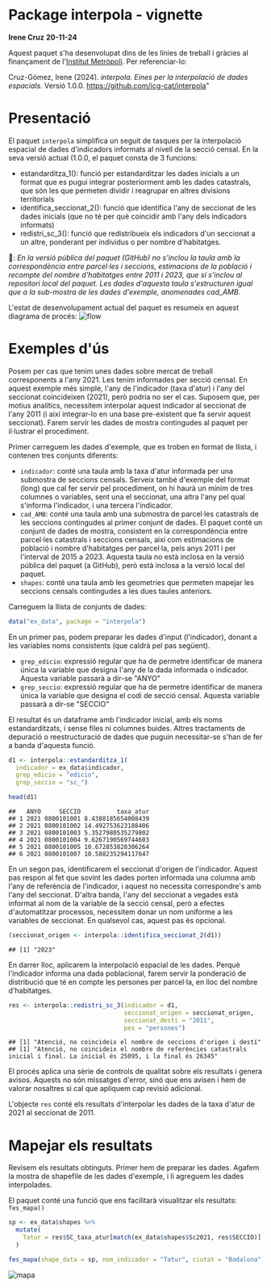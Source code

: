# Package interpola - vignette
**Irene Cruz**
**20-11-24**

Aquest paquet s'ha desenvolupat dins de les línies de treball i gràcies al finançament de l'[Institut Metròpoli](institutmetropoli.cat). Per referenciar-lo:

Cruz-Gómez, Irene (2024). *interpola. Eines per la interpolació de dades espacials*. Versió 1.0.0. https://github.com/icg-cat/interpola"

# Presentació

El paquet `interpola` simplifica un seguit de tasques per la interpolació espacial de dades d'indicadors informats al nivell de la secció censal. En la seva versió actual (1.0.0, el paquet consta de 3 funcions:

* estandarditza_1(): funció per estandarditzar les dades inicials a un format que es pugui integrar posteriorment amb les dades catastrals, que són les que permeten dividir i reagrupar en altres divisions territorials
* identifica_seccionat_2(): funció que identifica l'any de seccionat de les dades inicials (que no té per què coincidir amb l'any dels indicadors informats)
* redistri_sc_3(): funció que redistribueix els indicadors d'un seccionat a un altre, ponderant per individus o per nombre d'habitatges. 

🚨: *En la versió pública del paquet (GitHub) no s'inclou la taula amb la correspondència entre parcel·les i seccions, estimacions de la població i recompte del nombre d'habitatges entre 2011 i 2023, que sí s'inclou al repositori local del paquet. Les dades d'aquesta taula s'estructuren igual que a la sub-mostra de les dades d'exemple, anomenades cad_AMB.* 

L'estat de desenvolupament actual del paquet es resumeix en aquest diagrama de procés: 
![flow](https://github.com/user-attachments/assets/b8b98059-60be-4e93-9ad8-ace6e612cc9c)

# Exemples d'ús

Posem per cas que tenim unes dades sobre mercat de treball corresponents a l'any 2021. Les tenim informades per secció censal. En aquest exemple més simple, l'any de l'indicador (taxa d'atur) i l'any del seccionat coincideixen (2021), però podria no ser el cas. Suposem que, per motius analítics, necessitem interpolar aquest indicador al seccionat de l'any 2011 (i així integrar-lo en una base pre-existent que fa servir aquest seccionat). Farem servir les dades de mostra contingudes al paquet per il·lustrar el procediment. 

Primer carreguem les dades d'exemple, que es troben en format de llista, i contenen tres conjunts diferents: 

* `indicador`: conté una taula amb la taxa d'atur informada per una submostra de seccions censals. Serveix també d'exemple del format (long) que cal fer servir pel procediment, on hi haurà un mínim de tres columnes o variables, sent una el seccionat, una altra l'any pel qual s'informa l'indicador, i una tercera l'indicador. 
* `cad_AMB`: conté una taula amb una submostra de parcel·les catastrals de les seccions contingudes al primer conjunt de dades. El paquet conté un conjunt de dades de mostra, consistent en la correspondència entre parcel·les catastrals i seccions censals, així com estimacions de població i nombre d'habitatges per parcel·la, pels anys 2011 i per l'interval de 2015 a 2023. Aquesta taula no està inclosa en la versió pública del paquet (a GitHub), però està inclosa a la versió local del paquet. 
* `shapes`: conté una taula amb les geometries que permeten mapejar les seccions censals contingudes a les dues taules anteriors. 

Carreguem la llista de conjunts de dades:

``` r
data("ex_data", package = "interpola")
```

En un primer pas, podem preparar les dades d'input (l'indicador), donant a les variables noms consistents (que caldrà pel pas següent). 

* `grep_edicio`: expressió regular que ha de permetre identificar de manera única la variable que designa l'any de la dada informada o indicador. Aquesta variable passarà a dir-se "ANYO"
* `grep_seccio`: expressió regular que ha de permetre identificar de manera única la variable que designa el codi de secció censal. Aquesta variable passarà a dir-se "SECCIO"

El resultat és un dataframe amb l'indicador inicial, amb els noms estandarditzats, i sense files ni columnes buides. Altres tractaments de depuració o reestructuració de dades que puguin necessitar-se s'han de fer a banda d'aquesta funció. 


``` r
d1 <- interpola::estandarditza_1(
  indicador = ex_data$indicador, 
  grep_edicio = "edicio", 
  grep_seccio = "sc_")

head(d1)
```

```
##   ANYO     SECCIO          taxa_atur
## 1 2021 0800101001 8.4388185654008439
## 2 2021 0800101002 14.492753623188406
## 3 2021 0800101003 5.3527980535279802
## 4 2021 0800101004 9.6267190569744603
## 5 2021 0800101005 10.672853828306264
## 6 2021 0800101007 10.588235294117647
```


En un segon pas, identificarem el seccionat d'origen de l'indicador. Aquest pas respon al fet que sovint les dades porten informada una columna amb l'any de referència de l'indicador, i aquest no necessita correspondre's amb l'any del seccionat. D'altra banda, l'any del seccionat a vegades està informat al nom de la variable de la secció censal, però a efectes d'automatitzar processos, necessitem donar un nom uniforme a les variables de seccionat. En qualsevol cas, aquest pas és opcional. 


``` r
(seccionat_origen <- interpola::identifica_seccionat_2(d1))
```

```
## [1] "2023"
```

En darrer lloc, aplicarem la interpolació espacial de les dades. Perquè l'indicador informa una dada poblacional, farem servir la ponderació de distribució que té en compte les persones per parcel·la, en lloc del nombre d'habitatges. 


``` r
res <- interpola::redistri_sc_3(indicador = d1, 
                                seccionat_origen = seccionat_origen, 
                                seccionat_desti = "2011", 
                                pes = "persones")
```

```
## [1] "Atenció, no coincideix el nombre de seccions d'origen i destí"
## [1] "Atenció, no coincideix el nombre de referències catastrals inicial i final. La inicial és 25095, i la final és 26345"
```

El procés aplica una sèrie de controls de qualitat sobre els resultats i genera avisos. Aquests no són missatges d'error, sinó que ens avisen i hem de valorar nosaltres si cal que apliquem cap revisió adicional. 

L'objecte `res` conté els resultats d'interpolar les dades de la taxa d'atur de 2021 al seccionat de 2011. 

# Mapejar els resultats

Revisem els resultats obtinguts. Primer hem de preparar les dades. Agafem la mostra de shapefile de les dades d'exemple, i li agreguem les dades interpolades. 

El paquet conté una funció que ens facilitarà visualitzar els resultats: `fes_mapa()`

``` r
sp <- ex_data$shapes %>% 
  mutate(
    Tatur = res$SC_taxa_atur[match(ex_data$shapes$Sc2021, res$SECCIO)]
  )
```



``` r
fes_mapa(shape_data = sp, nom_indicador = "Tatur", ciutat = "Badalona", focus = 14)
```
![mapa](https://github.com/user-attachments/assets/8d8866e4-dd73-44b9-adc2-c951aa763cd7)








